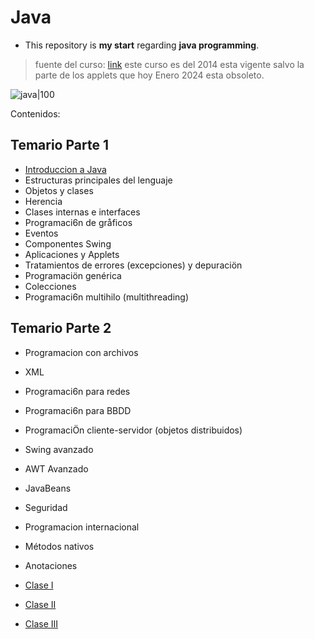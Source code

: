 # Java
- This repository is **my start** regarding **java programming**.
> fuente del curso: [link](https://www.youtube.com/watch?v=coK4jM5wvko&list=PLU8oAlHdN5BktAXdEVCLUYzvDyqRQJ2lk&index=2)
> este curso es del 2014 esta vigente salvo la parte de los applets que hoy Enero 2024 esta obsoleto.

![java|100](https://brandslogos.com/wp-content/uploads/images/large/java-logo-1.png)

Contenidos:

## Temario Parte 1

- [Introduccion a Java](https://github.com/MONZONPUNTOEXE/java-programming/tree/main/Introduccion-a-java)
- Estructuras principales del lenguaje
- Objetos y clases 
- Herencia
- Clases internas e interfaces
- Programaci6n de gråficos
- Eventos
- Componentes Swing
- Aplicaciones y Applets
- Tratamientos de errores (excepciones) y depuraciön
- Programaciön genérica
- Colecciones
- Programaci6n multihilo (multithreading)

## Temario Parte 2

- Programacion con archivos
- XML
- Programaci6n para redes
- Programaci6n para BBDD
- ProgramaciÖn cliente-servidor (objetos distribuidos)
- Swing avanzado
- AWT Avanzado
- JavaBeans
- Seguridad
- Programacion internacional
- Métodos nativos
- Anotaciones

- [Clase I](#clase-i)
- [Clase II](#clase-ii-y-iii)
- [Clase III](#clase-ii-y-iii)
<!-- Usar como Plantilla -->

<!-- - [Unidad I y III](#unidad-iii-y-iv)
  - [Clase IX](#clase-ix)
  - [Clase X](#clase-x)
  - [Clase XI](#clase-xi)
- [Modelos de Parcial](#modelos-de-parcial)
  - [Primer Parcial](#primer-parcial)
  - [Segundo Parcial](#segundo-parcial)
  - [Código del Profesor 2do Parcial](#código-del-profesor-segundo-parcial)
  - [Recuperatorio del Primer Parcial](#recuperatorio-del-primer-parcial)
  - [Recuperatorio del Segundo Parcial](#recuperatorio-del-segundo-parcial)
  - [Integrador](#examen-integrador)
  - [Final](#examen-final)
# Materia Finalizada !

  # Modelos de Parcial
### Primer Parcial
> El Código esta comentado
- [Carpeta del Parcial I](https://github.com/MONZONPUNTOEXE/Introduccion-a-la-Programacion-I/tree/main/Modelos%20de%20Parcial/Modelo%20Primer%20Parcial)

  - [Enunciado](https://github.com/MONZONPUNTOEXE/Introduccion-a-la-Programacion-I/tree/main/Modelos%20de%20Parcial/Modelo%20Primer%20Parcial/Punto_1)
  - [Punto I: Código de ejercicio 1 (Suma y Promedio de números) resuelto](https://github.com/MONZONPUNTOEXE/Introduccion-a-la-Programacion-I/tree/main/Modelos%20de%20Parcial/Modelo%20Primer%20Parcial/Punto_2)
  - [Punto II Código de ejercicio 2 (Maximos y su sumatoria) resuelto](https://github.com/MONZONPUNTOEXE/Introduccion-a-la-Programacion-I/tree/main/Modelos%20de%20Parcial/Modelo%20Primer%20Parcial/Punto_2)
  - [Punto III Código de ejercicio 3 (Sublotes de números) resuelto](https://github.com/MONZONPUNTOEXE/Introduccion-a-la-Programacion-I/tree/main/Modelos%20de%20Parcial/Modelo%20Primer%20Parcial/Punto_3)
    - [main](https://github.com/MONZONPUNTOEXE/Introduccion-a-la-Programacion-I/blob/main/Modelos%20de%20Parcial/Modelo%20Primer%20Parcial/Punto_3/main.py)
    - [negocio](https://github.com/MONZONPUNTOEXE/Introduccion-a-la-Programacion-I/blob/main/Modelos%20de%20Parcial/Modelo%20Primer%20Parcial/Punto_3/negocio.py)
    - [utils](https://github.com/MONZONPUNTOEXE/Introduccion-a-la-Programacion-I/blob/main/Modelos%20de%20Parcial/Modelo%20Primer%20Parcial/Punto_3/utils.py) -->
